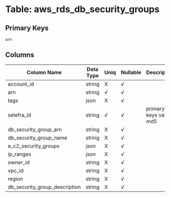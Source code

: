 # Table: aws_rds_db_security_groups

## Primary Keys 

```
arn
```


## Columns 

|  Column Name   |  Data Type  | Uniq | Nullable | Description | 
|  ----  | ----  | ----  | ----  | ---- | 
| account_id | string | X | √ |  | 
| arn | string | √ | √ |  | 
| tags | json | X | √ |  | 
| selefra_id | string | √ | √ | primary keys value md5 | 
| db_security_group_arn | string | X | √ |  | 
| db_security_group_name | string | X | √ |  | 
| e_c2_security_groups | json | X | √ |  | 
| ip_ranges | json | X | √ |  | 
| owner_id | string | X | √ |  | 
| vpc_id | string | X | √ |  | 
| region | string | X | √ |  | 
| db_security_group_description | string | X | √ |  | 


